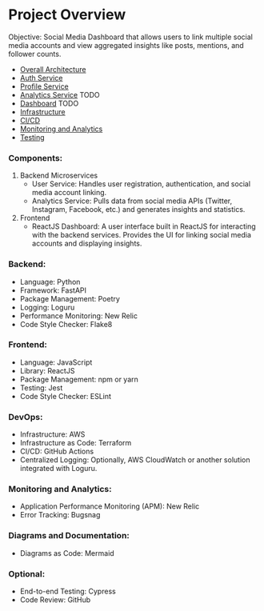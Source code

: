 # Project Overview

Objective: 
Social Media Dashboard that allows users to link multiple social media accounts and view aggregated insights like posts, mentions, and follower counts.


- [Overall Architecture](./architecture/Overall-Architecture.md)
- [Auth Service](./architecture/Auth-Service.md)
- [Profile Service](./architecture/Profile-Service.md)
- [Analytics Service](./architecture/Analytics-Service.md) TODO
- [Dashboard](./architecture/Dashboard.md) TODO
- [Infrastructure](./architecture/Infrastructure.md)
- [CI/CD](./architecture/CI-CD.md)
- [Monitoring and Analytics](./architecture/Monitoring-and-Analytics.md)
- [Testing](./architecture/Testing.md)



### Components:

1. Backend Microservices
	- User Service: Handles user registration, authentication, and social media account linking.
	- Analytics Service: Pulls data from social media APIs (Twitter, Instagram, Facebook, etc.) and generates insights and statistics.
2. Frontend
	- ReactJS Dashboard: A user interface built in ReactJS for interacting with the backend services. Provides the UI for linking social media accounts and displaying insights.

### Backend:

- Language: Python
- Framework: FastAPI
- Package Management: Poetry
- Logging: Loguru
- Performance Monitoring: New Relic
- Code Style Checker: Flake8

### Frontend:

- Language: JavaScript
- Library: ReactJS
- Package Management: npm or yarn
- Testing: Jest
- Code Style Checker: ESLint

### DevOps:

- Infrastructure: AWS
- Infrastructure as Code: Terraform
- CI/CD: GitHub Actions
- Centralized Logging: Optionally, AWS CloudWatch or another solution integrated with Loguru.

### Monitoring and Analytics:

- Application Performance Monitoring (APM): New Relic
- Error Tracking: Bugsnag

### Diagrams and Documentation:

- Diagrams as Code: Mermaid

### Optional:

- End-to-end Testing: Cypress
- Code Review: GitHub